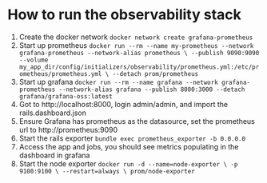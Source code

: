 # How to run the observability stack

1. Create the docker network 
`docker network create grafana-prometheus`
2. Start up prometheus 
`docker run --rm --name my-prometheus --network grafana-prometheus --network-alias prometheus \
  --publish 9090:9090 --volume my_app_dir/config/initializers/observability/prometheus.yml:/etc/prometheus/prometheus.yml \
  --detach prom/prometheus`
3. Start up grafana 
`docker run --rm --name grafana --network grafana-prometheus --network-alias grafana --publish 8000:3000 --detach grafana/grafana-oss:latest`
4. Got to http://localhost:8000, login admin/admin, and import the rails.dashboard.json
5. Ensure Grafana has prometheus as the datasource, set the prometheus url to http://prometheus:9090
6. Start the rails exporter
`bundle exec prometheus_exporter -b 0.0.0.0 `
7. Access the app and jobs, you should see metrics populating in the dashboard in grafana
8. Start the node exporter
`docker run -d --name=node-exporter \
  -p 9100:9100 \
  --restart=always \
  prom/node-exporter`